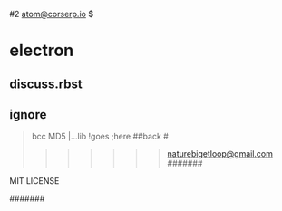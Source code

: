 #2
atom@corserp.io $

# electron
## discuss.rbst
## ignore 
> bcc MD5
|...lib !goes ;here ##back #
>>>>>>> naturebigetloop@gmail.com
#######

MIT LICENSE

#######
